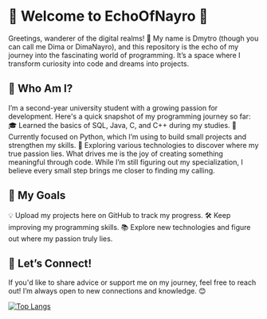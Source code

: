 # 🌌 Welcome to EchoOfNayro 🌟
Greetings, wanderer of the digital realms! 👋 My name is Dmytro (though you can call me Dima or DimaNayro), and this repository is the echo of my journey into the fascinating world of programming. It’s a space where I transform curiosity into code and dreams into projects.

## 👤 Who Am I?
I’m a second-year university student with a growing passion for development. Here's a quick snapshot of my programming journey so far:
🎓 Learned the basics of SQL, Java, C, and C++ during my studies.
🐍 Currently focused on Python, which I’m using to build small projects and strengthen my skills.
🚀 Exploring various technologies to discover where my true passion lies.
What drives me is the joy of creating something meaningful through code. While I’m still figuring out my specialization, I believe every small step brings me closer to finding my calling.

## 🎯 My Goals
 💡 Upload my projects here on GitHub to track my progress.
 🛠️ Keep improving my programming skills.
 📚 Explore new technologies and figure out where my passion truly lies.
 
## 🤝 Let’s Connect!
If you'd like to share advice or support me on my journey, feel free to reach out! I’m always open to new connections and knowledge. 😊

[![Top Langs](https://github-readme-stats.vercel.app/api/top-langs/?username=anuraghazra&layout=donut)](https://github.com/anuraghazra/github-readme-stats)

